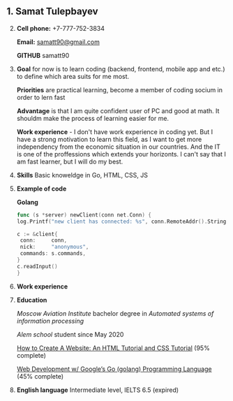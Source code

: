 ## 1. Samat Tulepbayev

2. **Cell phone:** +7-777-752-3834

   **Email:** samatt90@gmail.com

   **GITHUB** samatt90

3. **Goal** for now is to learn coding (backend, frontend, mobile app and etc.) to define which area suits for me most.

   **Priorities** are practical learning, become a member of coding socium in order to lern fast

   **Advantage** is that I am quite confident user of PC and good at math. It shouldm make the process of learning easier for me.

   **Work experience** - I don't have work experience in coding yet. But I have a strong motivation to learn this field, as I want to get more independency from the economic situation in our countries. And the IT is one of the proffessions which extends your horizonts. I can't say that I am fast learner, but I will do my best.

4. **Skills** Basic knoweldge in Go, HTML, CSS, JS

5. **Example of code**

   **Golang**

   ```go
   func (s *server) newClient(conn net.Conn) {
   log.Printf("new client has connected: %s", conn.RemoteAddr().String())

   c := &client{
   	conn:     conn,
   	nick:     "anonymous",
   	commands: s.commands,
   }
   c.readInput()
   }
   ```

6. **Work experience**

7. **Education**

   _Moscow Aviation Institute_ bachelor degree in _Automated systems of information processing_

   _Alem school_ student since May 2020

   [How to Create A Website: An HTML Tutorial and CSS Tutorial](https://www.udemy.com/course/html-tutorial/) (95% complete)

   [Web Development w/ Google’s Go (golang) Programming Language](https://www.udemy.com/course/go-programming-language/) (45% complete)

8. **English language** Intermediate level, IELTS 6.5 (expired)
